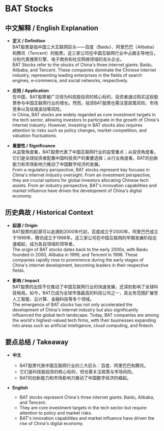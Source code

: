 # BAT Stocks

## 中文解释 / English Explanation

* **定义 / Definition**  
  BAT股票是指中国三大互联网巨头——百度（Baidu）、阿里巴巴（Alibaba）和腾讯（Tencent）的股票。这三家公司在中国互联网行业中占据主导地位，分别代表搜索引擎、电子商务和社交网络领域的龙头企业。  
  BAT Stocks refer to the stocks of China's three internet giants: Baidu, Alibaba, and Tencent. These companies dominate the Chinese internet industry, representing leading enterprises in the fields of search engines, e-commerce, and social networks, respectively.

* **应用 / Application**  
  在中国，BAT股票被广泛视为科技股投资的核心标的，投资者通过购买这些股票参与中国互联网行业的增长。然而，投资BAT股票也需注意政策风险、市场竞争以及估值波动等风险。  
  In China, BAT stocks are widely regarded as core investment targets in the tech sector, allowing investors to participate in the growth of China's internet industry. However, investing in BAT stocks also requires attention to risks such as policy changes, market competition, and valuation fluctuations.

* **重要性 / Significance**  
  从监管角度看，BAT股票代表了中国互联网行业的监管重点；从投资角度看，它们是全球投资者配置中国科技资产的重要选择；从行业角度看，BAT的创新能力和市场影响力推动了中国数字经济的发展。  
  From a regulatory perspective, BAT stocks represent key focuses in China's internet industry oversight. From an investment perspective, they are crucial options for global investors allocating Chinese tech assets. From an industry perspective, BAT's innovation capabilities and market influence have driven the development of China's digital economy.

## 历史典故 / Historical Context

* **起源 / Origin**  
  BAT股票的起源可以追溯到2000年代初，百度成立于2000年，阿里巴巴成立于1999年，腾讯成立于1998年。这三家公司在中国互联网的早期发展阶段迅速崛起，成为各自领域的领导者。  
  The origin of BAT stocks dates back to the early 2000s, with Baidu founded in 2000, Alibaba in 1999, and Tencent in 1998. These companies rapidly rose to prominence during the early stages of China's internet development, becoming leaders in their respective fields.

* **影响 / Impact**  
  BAT股票的出现不仅推动了中国互联网行业的快速发展，还深刻影响了全球科技格局。如今，BAT已成为全球市值最高的科技公司之一，其业务范围扩展至人工智能、云计算、金融科技等多个领域。  
  The emergence of BAT stocks has not only accelerated the development of China's internet industry but also significantly influenced the global tech landscape. Today, BAT companies are among the world's highest-valued tech firms, with their businesses expanding into areas such as artificial intelligence, cloud computing, and fintech.

## 要点总结 / Takeaway

* **中文**  
  - BAT股票代表中国互联网行业的三大巨头：百度、阿里巴巴和腾讯。  
  - 它们是科技股投资的核心标的，但也需关注政策与市场风险。  
  - BAT的创新能力和市场影响力推动了中国数字经济的崛起。

* **English**  
  - BAT stocks represent China's three internet giants: Baidu, Alibaba, and Tencent.  
  - They are core investment targets in the tech sector but require attention to policy and market risks.  
  - BAT's innovation capabilities and market influence have driven the rise of China's digital economy.